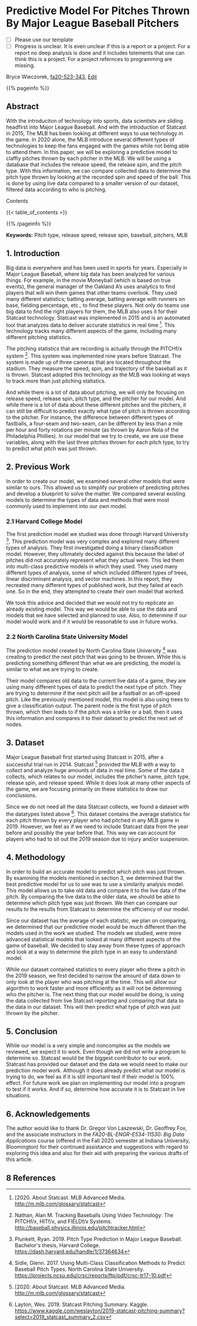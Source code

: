 # Predictive Model For Pitches Thrown By Major League Baseball Pitchers

- [ ] Please use our template
- [ ] Progress is unclear. It is even unclear if this is a report or a project. For a report no deep analysis is done and it includes tstements that one can think this is a project. For a project refernces to programming are missing.

Bryce Wieczorek, [fa20-523-343](https://github.com/cybertraining-dsc/fa20-523-343), [Edit](https://github.com/cybertraining-dsc/fa20-523-343/blob/main/report/report.md)

{{% pageinfo %}}

## Abstract

With the introduciton of technology into sports, data scientists are sliding headfirst into Major League Baseball. And with the introduction of Statcast in 2015, The MLB has been looking at different ways to use technology in the game. In 2020 alone, the MLB introduce several different types of technologies to keep the fans engaged with the games while not being able to attend them. In this paper, we will be exploring a predictive model to claffiy pitches thrown by each pitcher in the MLB. We will be using a database that includes the release speed, the release spin, and the pitch type. With this information, we can compare collected data to determine the pitch type thrown by looking at the recorded spin and speed of the ball. This is done by using live data compared to a smaller version of our dataset, filtered data according to who is pitching.


Contents

{{< table_of_contents >}}

{{% /pageinfo %}}

**Keywords:** Pitch type, release speed, release spin, baseball, pitchers, MLB


## 1. Introduction 

Big data is everywhere and has been used in sports for years. Especially in Major League Baseball, where big data has been analyzed for various things. For example, in the movie Moneyball (which is based on true events), the general manager of the Oakland A’s uses analytics to find players that will win them games that other teams overlook. They used many different statistics; batting average, batting average with runners on base, fielding percentage, etc., to find these players. Not only do teams use big data to find the right players for them, the MLB also uses it for their Statcast technology. Statcast was implemented in 2015 and is an automated tool that analyzes data to deliver accurate statistics in real time [^1].  This technology tracks many different aspects of the game, including many different pitching statistics.

The pitching statistics that are recording is actually through the PITCHf/x system [^9]. This system was implemented nine years before Statcast. The system is made up of three cameras that are located throughout the stadium. They measure the speed, spin, and trajectory of the baseball as it is thrown. Statcast adopted this technology as the MLB was looking at ways to track more than just pitching statistics.

And while there is a lot of data about pitching, we will only be focusing on release speed, release spin, pitch type, and the pitcher for our model.  And while there is a lot of data about these different pitches and the pitchers, it can still be difficult to predict exactly what type of pitch is thrown according to the pitcher. For instance, the difference between different types of fastballs, a four-seam and two-seam, can be different by less than a mile per hour and forty rotations per minute (as thrown by Aaron Nola of the Philadelphia Phillies). In our model that we try to create, we are use these variables, along with the last three pitches thrown for each pitch type, to try to predict what pitch was just thrown. 

## 2. Previous Work

In order to create our model, we examined several other models that were similar to ours. This allowed us to simplify our problem of predicting pitches and develop a blueprint to solve the matter. We compared several existing models to determine the types of data and methods that were most commonly used to implement into our own model. 

### 2.1 Harvard College Model

The first prediction model we studied was done through Harvard University [^6]. This prediction model was very complex and explored many different types of analysis. They first investigated doing a binary classification model. However, they ultimately decided against this because the label of pitches did not accurately represent what they actual were. This led them into multi-class predictive models in which they used. They used many different types of analysis, some of which included different types of trees, linear discriminant analysis, and vector machines. In this report, they recreated many different types of published work, but they failed at each one. So in the end, they attempted to create their own model that worked. 

We took this advice and decided that we would not try to replicate an already existing model. This way we would be able to use the data and models that we have selected and planned to use. Also, to determine if our model would work and if it would be reasonable to use in future works. 

### 2.2 North Carolina State University Model

The prediction model created by North Carolina State University [^7] was creating to predict the next pitch that was going to be thrown. While this is predicting something different than what we are predicting, the model is similar to what we are trying to create.

Their model compares old data to the current live data of a game, they are using many different types of data to predict the next type of pitch. They are trying to determine if the next pitch will be a fastball or an off-speed pitch. Like the previously mentioned model, this model is also using trees to give a classification output. The parent node is the first type of pitch thrown, which then leads to if the pitch was a strike or a ball, then it uses this information and compares it to their dataset to predict the next set of nodes.

## 3. Dataset

Major League Baseball first started using Statcast in 2015, after a successful trial run in 2014. Statcast [^1] provided the MLB with a way to collect and analyze huge amounts of data in real time. Some of the data it collects, which relates to our model, includes the pitcher’s name, pitch type, release spin, and release speed. While it does look at many other aspects of the game, we are focusing primarily on these statistics to draw our conclusions.

Since we do not need all the data Statcast collects, we found a dataset with the datatypes listed above [^8]. This dataset contains the average statistics for each pitch thrown by every player who had pitched in any MLB game in 2019. However, we feel as if we need to include Statcast data from the year before and possibly the year before that. This way we can account for players who had to sit out the 2019 season due to injury and/or suspension.   

## 4. Methodology

In order to build an accurate model to predict which pitch was just thrown. By examining the models mentioned in section 3, we determined that the best predictive model for us to use was to use a similarity analysis model. This model allows us to take old data and compare it to the live data of the pitch. By comparing the live data to the older data, we should be able to determine which pitch type was just thrown. We then can compare our results to the results from Statcast to determine the efficiency of our model. 

Since our dataset has the average of each statistic, we plan on comparing, we determined that our predictive model would be much different than the models used in the work we studied. The models we studied, were more advanced statistical models that looked at many different aspects of the game of baseball. We decided to stay away from these types of approach and look at a way to determine the pitch type in an easy to understand model.

While our dataset contained statistics to every player who threw a pitch in the 2019 season, we first decided to narrow the amount of data down to only look at the player who was pitching at the time. This will allow our algorithm to work faster and more efficiently as it will not be determining who the pitcher is. The next thing that our model would be doing, is using the data collected from live Statcast reporting and comparing that data to the data in our dataset. This will then predict what type of pitch was just thrown by the pitcher. 

## 5. Conclusion

While our model is a very simple and noncomplex as the models we reviewed, we expect it to work. Even though we did not write a program to determine so. Statcast would be the biggest contributor to our work. Statcast has provided our dataset and the data we would need to make our prediction model work. Although it does already predict what our model is trying to do, we feel as if it is still important test if their model is 100% effect. For future work we plan on implementing our model into a program to test if it works. And if so, determine how accurate it is to Statcast in live situations. 

## 6. Acknowledgements

The author would like to thank Dr. Gregor Von Laszewski, Dr. Geoffrey Fox, and the associate instructors in the *FA20-BL-ENGR-E534-11530: Big Data Applications* course (offered in the Fall 2020 semester at Indiana University, Bloomington) for their continued assistance and suggestions with regard to exploring this idea and also for their aid with preparing the various drafts of this article.

## 8 References

[^1]: [2020. About Statcast. MLB Advanced Media. <http://m.mlb.com/glossary/statcast> 

[^2]: Nunnally, Clay. 2019. MLB Ground Truth Testing. Medium. <https://technology.mlblogs.com/mlb-ground-truth-testing-ec87c73450b9>

[^3]: Sharpe, Sam. 2020. MLB Pitch Classification. Medium. <https://technology.mlblogs.com/mlb-pitch-classification-64a1e32ee079>

[^4]: Borland, Max. 2020. Using Clustering Algorithms to Identify Distinct Pitcher Release Points. Medium. <https://technology.mlblogs.com/using-clustering-algorithms-to-identify-distinct-pitcher-release-points-6ca0f72c270> 

[^5]: Morosi, Jon Paul. 2020. Technological updates for season revealed. MLB Advanced Media. <https://www.mlb.com/news/mlb-technology-updates-for-2020> 

[^6]: Plunkett, Ryan. 2019. Pitch Type Prediction in Major League Baseball. Bachelor's thesis, Harvard College. <https://dash.harvard.edu/handle/1/37364634> 

[^7]: Sidle, Glenn. 2017. Using Multi-Class Classification Methods to Predict Baseball Pitch Types. North Carolina State University. <https://projects.ncsu.edu/crsc/reports/ftp/pdf/crsc-tr17-10.pdf> 

[^8]: Layton, Wes. 2019. Statcast Pitching Summary. Kaggle. <https://www.kaggle.com/weslayton/2019-statcast-pitching-summary?select=2019_statcast_summary_2.csv>

[^9]: Nathan, Alan M. Tracking Baseballs Using Video Technology: The PITCHf/x, HITf/x, and FIELDf/x Systems. <http://baseball.physics.illinois.edu/pitchtracker.html>
